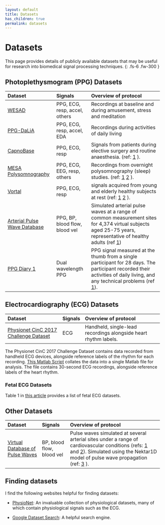 ```yaml
---
layout: default
title: Datasets
has_children: true
permalink: datasets
---
```


# Datasets

This page provides details of publicly available datasets that may be useful for research into biomedical signal processing techniques.
{: .fs-6 .fw-300 }

## Photoplethysmogram (PPG) Datasets

| Dataset     | Signals | Overview of protocol | 
| :--- | :--- | :--- |
| [WESAD](datasets/wesad) | PPG, ECG, resp, accel, others | Recordings at baseline and during amusement, stress and meditation |
| [PPG-DaLiA](datasets/ppg-dalia) | PPG, ECG, resp, accel, EDA | Recordings during activities of daily living |
| [CapnoBase](datasets/capnobase) | PPG, ECG, resp | Signals from patients during elective surgery and routine anaesthesia. (ref: [1](http://doi.org/10.1109/TBME.2013.2246160) ). |
| [MESA Polysomnography](datasets/mesa) | PPG, ECG, EEG, resp, others | Recordings from overnight polysomnography (sleep) studies. (ref: [1](https://doi.org/10.1093/jamia/ocy064) [2](https://doi.org/10.5665/sleep.4732) ). |
| [Vortal](http://peterhcharlton.github.io/RRest/vortal_dataset.html) | PPG, ECG, resp | signals acquired from young and elderly healthy subjects at rest (ref: [1](http://doi.org/10.1088/0967-3334/37/4/610) [2](http://doi.org/10.1088/1361-6579/aa670e) ). |
| [Arterial Pulse Wave Database](https://peterhcharlton.github.io/pwdb) | PPG, BP, blood flow, blood vel | Simulated arterial pulse waves at a range of common measurement sites for 4,374 virtual subjects aged 25-75 years, representative of healthy adults (ref [1](https://doi.org/10.1152/ajpheart.00218.2019)) |
| [PPG Diary 1](datasets/ppg-diary1) | Dual wavelength PPG | PPG signal measured at the thumb from a single participant for 28 days. The participant recorded their activities of daily living, and any technical problems (ref [1](https://doi.org/10.3390/ecsa-7-08233)). |

## Electrocardiography (ECG) Datasets

| Dataset     | Signals | Overview of protocol | 
| :--- | :--- | :--- |
| [Physionet CinC 2017 Challenge Dataset](datasets/cinc2017) | ECG | Handheld, single-lead recordings alongside heart rhythm labels. |


The Physionet CinC 2017 Challenge Dataset contains data recorded from handheld ECG devices, alongside reference labels of the rhythm for each recording. [This Matlab Script]() collates the data into a single Matlab file for analysis. The file contains 30-second ECG recordings, alongside reference labels of the heart rhythm.

### Fetal ECG Datasets

Table 1 in [this article](https://doi.org/10.1038/s41597-021-00811-3) provides a list of fetal ECG datasets.

## Other Datasets

| Dataset     | Signals | Overview of protocol | 
| :--- | :--- | :--- |
| [Virtual Database of Pulse Waves](http://haemod.uk/virtual-database) | BP, blood flow, blood vel | Pulse waves simulated at several arterial sites under a range of cardiovascular conditions (refs: [1](http://doi.org/10.1152/ajpheart.00175.2015) and [2](https://doi.org/10.1016/j.jbiomech.2016.11.001)). Simulated using the Nektar1D model of pulse wave propagation (ref: [3](https://www.researchgate.net/profile/Jordi_Alastruey/publication/256009078_Arterial_pulse_wave_haemodynamics/links/00b7d52164d5dd7b3c000000/Arterial-pulse-wave-haemodynamics.pdf) ). |



## Finding datasets

I find the following websites helpful for finding datasets:

* [PhysioNet](https://physionet.org/): An invaluable collection of physiological datasets, many of which contain physiological signals such as the ECG.

* [Google Dataset Search](https://datasetsearch.research.google.com/): A helpful search engine.
